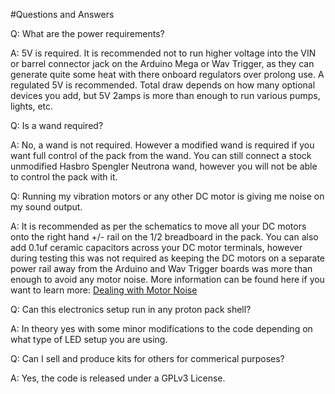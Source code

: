#Questions and Answers

Q: What are the power requirements?

A: 5V is required. It is recommended not to run higher voltage into the VIN or barrel connector jack on the Arduino Mega or Wav Trigger, as they can generate quite some heat with there onboard regulators over prolong use. A regulated 5V is recommended. Total draw depends on how many optional devices you add, but 5V 2amps is more than enough to run various pumps, lights, etc.

Q: Is a wand required?

A: No, a wand is not required. However a modified wand is required if you want full control of the pack from the wand. You can still connect a stock unmodified Hasbro Spengler Neutrona wand, however you will not be able to control the pack with it.

Q: Running my vibration motors or any other DC motor is giving me noise on my sound output.

A: It is recommended as per the schematics to move all your DC motors onto the right hand +/- rail on the 1/2 breadboard in the pack. You can also add 0.1uf ceramic capacitors across your DC motor terminals, however during testing this was not required as keeping the DC motors on a separate power rail away from the Arduino and Wav Trigger boards was more than enough to avoid any motor noise. More information can be found here if you want to learn more: [Dealing with Motor Noise](https://www.pololu.com/docs/0J15/9)

Q: Can this electronics setup run in any proton pack shell?

A: In theory yes with some minor modifications to the code depending on what type of LED setup you are using.

Q: Can I sell and produce kits for others for commerical purposes?

A: Yes, the code is released under a GPLv3 License.